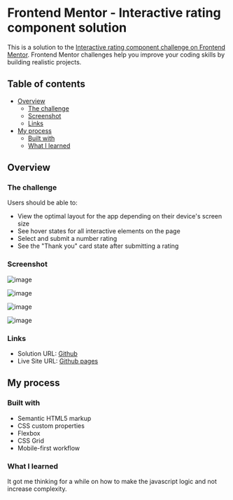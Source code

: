 # Frontend Mentor - Interactive rating component solution

This is a solution to the [Interactive rating component challenge on Frontend Mentor](https://www.frontendmentor.io/challenges/interactive-rating-component-koxpeBUmI). Frontend Mentor challenges help you improve your coding skills by building realistic projects. 

## Table of contents

- [Overview](#overview)
  - [The challenge](#the-challenge)
  - [Screenshot](#screenshot)
  - [Links](#links)
- [My process](#my-process)
  - [Built with](#built-with)
  - [What I learned](#what-i-learned)

## Overview

### The challenge

Users should be able to:

- View the optimal layout for the app depending on their device's screen size
- See hover states for all interactive elements on the page
- Select and submit a number rating
- See the "Thank you" card state after submitting a rating

### Screenshot
![image](https://github.com/Prajwaljain20/Frontend-Mentor-interactive-rating/assets/76695932/a7482578-4241-4707-8ff9-de85a089f1b1)

![image](https://github.com/Prajwaljain20/Frontend-Mentor-interactive-rating/assets/76695932/2a085a4d-eefa-4ce0-a7ec-28dc699452d8)

![image](https://github.com/Prajwaljain20/Frontend-Mentor-interactive-rating/assets/76695932/fb092d61-c167-4543-a223-2d3dd00e2569)

![image](https://github.com/Prajwaljain20/Frontend-Mentor-interactive-rating/assets/76695932/9c3e1d87-79ae-4ff1-88d1-f546b831b991)

### Links

- Solution URL: [Github](https://github.com/Prajwaljain20/Frontend-Mentor-interactive-rating)
- Live Site URL: [Github pages](https://prajwaljain20.github.io/Frontend-Mentor-interactive-rating/)

## My process

### Built with

- Semantic HTML5 markup
- CSS custom properties
- Flexbox
- CSS Grid
- Mobile-first workflow

### What I learned

It got me thinking for a while on how to make the javascript logic and not increase complexity.

